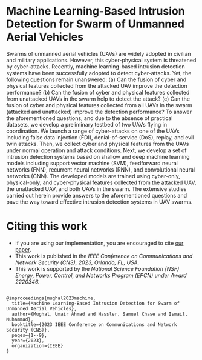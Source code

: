# Machine Learning-Based Intrusion Detection for Swarm of Unmanned Aerial Vehicles


Swarms of unmanned aerial vehicles (UAVs) are widely adopted in civilian and military applications. However, this cyber-physical system is threatened by cyber-attacks. Recently, machine learning-based intrusion detection systems have been successfully adopted to detect cyber-attacks. Yet, the following questions remain unanswered: (a) Can the fusion of cyber and physical features collected from the attacked UAV improve the detection performance? (b) Can the fusion of cyber and physical features collected from unattacked UAVs in the swarm help to detect the attack? (c) Can the fusion of cyber and physical features collected from all UAVs in the swarm (attacked and unattacked) improve the detection performance? To answer the aforementioned questions, and due to the absence of practical datasets, we develop a preliminary testbed of two UAVs flying in coordination. We launch a range of cyber-attacks on one of the UAVs including false data injection (FDI), denial-of-service (DoS), replay, and evil twin attacks. Then, we collect cyber and physical features from the UAVs under normal operation and attack conditions. Next, we develop a set of intrusion detection systems based on shallow and deep machine learning models including support vector machine (SVM), feedforward neural networks (FNN), recurrent neural networks (RNN), and convolutional neural networks (CNN). The developed models are trained using cyber-only, physical-only, and cyber-physical features collected from the attacked UAV, the unattacked UAV, and both UAVs in the swarm. The extensive studies carried out herein provide answers to the aforementioned questions and pave the way toward effective intrusion detection systems in UAV swarms.




# Citing this work
- If you are using our implementation, you are encouraged to cite [our paper](https://ieeexplore.ieee.org/abstract/document/10288962).
- This work is published in the *IEEE Conference on Communications and Network Security (CNS), 2023, Orlando, FL, USA.*
- This work is supported by the *National Science Foundation (NSF) Energy, Power, Control, and Networks Program (EPCN) under Award 2220346.*
``` 

@inproceedings{mughal2023machine,
  title={Machine Learning-Based Intrusion Detection for Swarm of Unmanned Aerial Vehicles},
  author={Mughal, Umair Ahmad and Hassler, Samuel Chase and Ismail, Muhammad},
  booktitle={2023 IEEE Conference on Communications and Network Security (CNS)},
  pages={1--9},
  year={2023},
  organization={IEEE}
}


``` 
